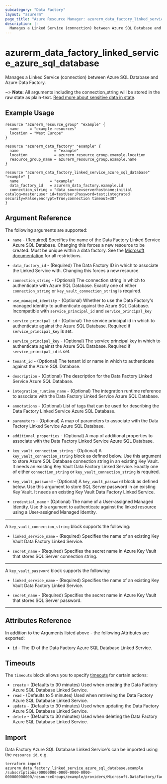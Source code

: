 ```yaml
---
subcategory: "Data Factory"
layout: "azurerm"
page_title: "Azure Resource Manager: azurerm_data_factory_linked_service_azure_sql_database"
description: |-
  Manages a Linked Service (connection) between Azure SQL Database and Azure Data Factory.
---
```


# azurerm_data_factory_linked_service_azure_sql_database

Manages a Linked Service (connection) between Azure SQL Database and Azure Data Factory.

~> **Note:** All arguments including the connection_string will be stored in the raw state as plain-text. [Read more about sensitive data in state](/docs/state/sensitive-data.html).

## Example Usage

```hcl
resource "azurerm_resource_group" "example" {
  name     = "example-resources"
  location = "West Europe"
}

resource "azurerm_data_factory" "example" {
  name                = "example"
  location            = azurerm_resource_group.example.location
  resource_group_name = azurerm_resource_group.example.name
}

resource "azurerm_data_factory_linked_service_azure_sql_database" "example" {
  name              = "example"
  data_factory_id   = azurerm_data_factory.example.id
  connection_string = "data source=serverhostname;initial catalog=master;user id=testUser;Password=test;integrated security=False;encrypt=True;connection timeout=30"
}
```

## Argument Reference

The following arguments are supported:

* `name` - (Required) Specifies the name of the Data Factory Linked Service Azure SQL Database. Changing this forces a new resource to be created. Must be unique within a data factory. See the [Microsoft documentation](https://docs.microsoft.com/azure/data-factory/naming-rules) for all restrictions.

* `data_factory_id` - (Required) The Data Factory ID in which to associate the Linked Service with. Changing this forces a new resource.

* `connection_string` - (Optional) The connection string in which to authenticate with Azure SQL Database. Exactly one of either `connection_string` or `key_vault_connection_string` is required.

* `use_managed_identity` - (Optional) Whether to use the Data Factory's managed identity to authenticate against the Azure SQL Database. Incompatible with `service_principal_id` and `service_principal_key`

* `service_principal_id` - (Optional) The service principal id in which to authenticate against the Azure SQL Database. Required if `service_principal_key` is set.

* `service_principal_key` - (Optional) The service principal key in which to authenticate against the Azure SQL Database. Required if `service_principal_id` is set.

* `tenant_id` - (Optional) The tenant id or name in which to authenticate against the Azure SQL Database.

* `description` - (Optional) The description for the Data Factory Linked Service Azure SQL Database.

* `integration_runtime_name` - (Optional) The integration runtime reference to associate with the Data Factory Linked Service Azure SQL Database.

* `annotations` - (Optional) List of tags that can be used for describing the Data Factory Linked Service Azure SQL Database.

* `parameters` - (Optional) A map of parameters to associate with the Data Factory Linked Service Azure SQL Database.

* `additional_properties` - (Optional) A map of additional properties to associate with the Data Factory Linked Service Azure SQL Database.

* `key_vault_connection_string` - (Optional) A `key_vault_connection_string` block as defined below. Use this argument to store Azure SQL Database connection string in an existing Key Vault. It needs an existing Key Vault Data Factory Linked Service. Exactly one of either `connection_string` or `key_vault_connection_string` is required.

* `key_vault_password` - (Optional) A `key_vault_password` block as defined below. Use this argument to store SQL Server password in an existing Key Vault. It needs an existing Key Vault Data Factory Linked Service.

* `credential_name` - (Optional) The name of a User-assigned Managed Identity. Use this argument to authenticate against the linked resource using a User-assigned Managed Identity.

---

A `key_vault_connection_string` block supports the following:

* `linked_service_name` - (Required) Specifies the name of an existing Key Vault Data Factory Linked Service.

* `secret_name` - (Required) Specifies the secret name in Azure Key Vault that stores SQL Server connection string.

---

A `key_vault_password` block supports the following:

* `linked_service_name` - (Required) Specifies the name of an existing Key Vault Data Factory Linked Service.

* `secret_name` - (Required) Specifies the secret name in Azure Key Vault that stores SQL Server password.

---

## Attributes Reference

In addition to the Arguments listed above - the following Attributes are exported:

* `id` - The ID of the Data Factory Azure SQL Database Linked Service.

## Timeouts

The `timeouts` block allows you to specify [timeouts](https://developer.hashicorp.com/terraform/language/resources/configure#define-operation-timeouts) for certain actions:

* `create` - (Defaults to 30 minutes) Used when creating the Data Factory Azure SQL Database Linked Service.
* `read` - (Defaults to 5 minutes) Used when retrieving the Data Factory Azure SQL Database Linked Service.
* `update` - (Defaults to 30 minutes) Used when updating the Data Factory Azure SQL Database Linked Service.
* `delete` - (Defaults to 30 minutes) Used when deleting the Data Factory Azure SQL Database Linked Service.

## Import

Data Factory Azure SQL Database Linked Service's can be imported using the `resource id`, e.g.

```shell
terraform import azurerm_data_factory_linked_service_azure_sql_database.example /subscriptions/00000000-0000-0000-0000-000000000000/resourceGroups/example/providers/Microsoft.DataFactory/factories/example/linkedservices/example
```
